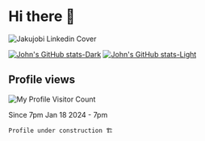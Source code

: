 # Hi there 👋

![Jakujobi Linkedin Cover](https://github.com/jakujobi/jakujobi/assets/106095092/b68f1a69-c4d7-41a2-ac69-972d2651b58b)

[![John's GitHub stats-Dark](https://github-readme-stats.vercel.app/api?username=jakujobi&show_icons=true&theme=dark#gh-dark-mode-only)](https://github.com/anuraghazra/github-readme-stats#gh-dark-mode-only)
[![John's GitHub stats-Light](https://github-readme-stats.vercel.app/api?username=jakujobi&show_icons=true&theme=default#gh-light-mode-only)](https://github.com/anuraghazra/github-readme-stats#gh-light-mode-only)

## Profile views
![My Profile Visitor Count](https://profile-counter.glitch.me/jakujobi/count.svg)

Since 7pm Jan 18 2024 - 7pm

```Profile under construction 🏗️```


<!--
**jakujobi/jakujobi** is a ✨ _special_ ✨ repository because its `README.md` (this file) appears on your GitHub profile.

Here are some ideas to get you started:

- 🔭 I’m currently working on ...
- 🌱 I’m currently learning ...
- 👯 I’m looking to collaborate on ...
- 🤔 I’m looking for help with ...
- 💬 Ask me about ...
- 📫 How to reach me: ...
- 😄 Pronouns: ...
- ⚡ Fun fact: ...
-->
